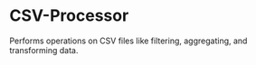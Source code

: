 # CSV-Processor
Performs operations on CSV files like filtering, aggregating, and transforming data.
